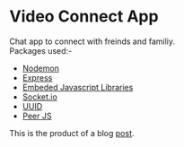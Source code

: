 # Video Connect App

Chat app to connect with freinds and familiy. <br/>
Packages used:-<br/>

- [Nodemon](https://nodemon.io/)
- [Express](https://expressjs.com/)
- [Embeded Javascript Libraries](https://ejs.co/)
- [Socket.io](https://socket.io/)
- [UUID](https://github.com/uuidjs/uuid)
- [Peer JS](https://peerjs.com/)

This is the product of a blog [post](https://levelup.gitconnected.com/building-a-video-chat-app-with-node-js-socket-io-webrtc-26f46b213017).<br/>
